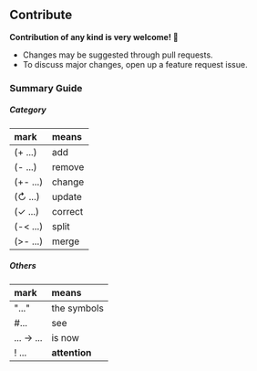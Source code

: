 ## Contribute

**Contribution of any kind is very welcome! 💙**

* Changes may be suggested through pull requests.
* To discuss major changes, open up a feature request issue.

### Summary Guide
##### Category
| mark      | means   |
| :-------  | :------ |
| (+ ...)   | add     |
| (- ...)   | remove  |
| (+- ...)  | change  |
| (↻ ...)   | update  |
| (✓ ...)   | correct |
| (-< ...)  | split   |
| (>- ...)  | merge   |

##### Others
| mark        | means         |
| :---------- | :------------ |
| "..."       | the symbols   |
| #...        | see           |
| ... → ...   | is now        |
| ! ...       | **attention** |
